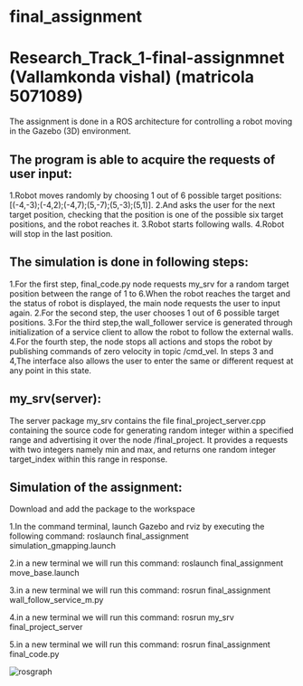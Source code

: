 # final_assignment

# Research_Track_1-final-assignmnet (Vallamkonda vishal) (matricola 5071089)

The assignment is done in a ROS architecture for controlling a robot moving in the Gazebo (3D) environment.

## The program is able to acquire the requests of user input:

1.Robot moves randomly by choosing 1 out of 6 possible target positions: [(-4,-3);(-4,2);(-4,7);(5,-7);(5,-3);(5,1)].
2.And asks the user for the next target position, checking that the position is one of the possible six target positions, and the robot reaches it.
3.Robot starts following walls.
4.Robot will stop in the last position.


## The simulation is done in following steps:

1.For the first step, final_code.py node requests my_srv for a random target position between the range of 1 to 6.When the robot reaches the target and the status of robot is displayed, the main node requests the user to input again.
2.For the second step, the user chooses 1 out of 6 possible target positions.
3.For the third step,the wall_follower service is generated through initialization of a service client to allow the robot to follow the external walls.
4.For the fourth step, the node stops all actions and stops the robot by publishing commands of zero velocity in topic /cmd_vel.
In steps 3 and 4,The interface also allows the user to enter the same or different request at any point in this state.

## my_srv(server):

The server package my_srv contains the file final_project_server.cpp containing the source code for generating random integer within a specified range and advertising it over the node /final_project. It provides a requests with two integers namely min and max, and returns one random integer target_index within this range in response.


## Simulation of the assignment:


Download and add the package to the workspace



1.In the command terminal, launch Gazebo and rviz by executing the following command:
roslaunch final_assignment simulation_gmapping.launch

2.in a new terminal we will run this command:
roslaunch final_assignment move_base.launch

3.in a new terminal we will run this command:
rosrun final_assignment wall_follow_service_m.py

4.in a new terminal we will run this command:
rosrun my_srv final_project_server

5.in a new terminal we will run this command:
rosrun final_assignment final_code.py





![rosgraph](https://user-images.githubusercontent.com/74990153/116295310-3b338880-a799-11eb-9415-18f72fefa246.png)
